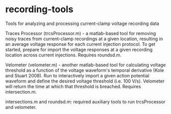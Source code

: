 # recording-tools
Tools for analyzing and processing current-clamp voltage recording data

Traces Processor (trcsProcessor.m) - a matlab-based tool for removing noisy traces from current-clamp recordings at a given location, resulting in an average voltage response for each current injection protocol.
To get started, prepare for import the voltage responses at a given recording location across current injections. Requires roundsd.m.

Velometer (velometer.m) - another matlab-based tool for calculating voltage threshold as a function of the voltage waveform's temporal derivative (Kole and Stuart 2008). Run to interactively import a given action potential waveform and define the desired voltage threshold (i.e. 100 V/s). Velometer will return the time at which that threshold is breached. Requires intersection.m.

intersections.m and roundsd.m: required auxiliary tools to run trcsProcessor and velometer.

